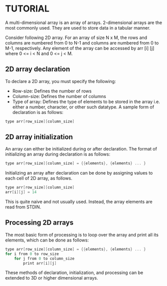 # TUTORIAL

A multi-dimensional array is an array of arrays. 2-dimensional arrays are the most commonly used. They are used to store data in a tabular manner.

Consider following 2D array. For an array of size N x M, the rows and columns are numbered from 0 to N-1 and columns are numbered from 0 to M-1, respectively. Any element of the array can be accessed by arr [i] [j] where 0 <= i < N and 0 <= j < M.

## 2D array declaration

To declare a 2D array, you must specify the following:

- Row-size: Defines the number of rows
- Column-size: Defines the number of columns
- Type of array: Defines the type of elements to be stored in the array i.e. either a number, character, or other such datatype. A sample form of declaration is as follows:

```C
type arr[row_size][column_size]
```

## 2D array initialization

An array can either be initialized during or after declaration. The format of initializing an array during declaration is as follows:

```C
type arr[row_size][column_size] = {{elements}, {elements} ... }
```

Initializing an array after declaration can be done by assigning values to each cell of 2D array, as follows.

```C
type arr[row_size][column_size]
arr[i][j] = 14
```

This is quite naive and not usually used. Instead, the array elements are read from STDIN.

## Processing 2D arrays

The most basic form of processing is to loop over the array and print all its elements, which can be done as follows:

```C
type arr[row_size][column_size] = {{elements}, {elements} ... }
for i from 0 to row_size
    for j from 0 to column_size
        print arr[i][j]
```

These methods of declaration, initialization, and processing can be extended to 3D or higher dimensional arrays.
